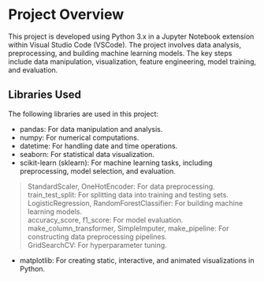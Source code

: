 # Project Overview
This project is developed using Python 3.x in a Jupyter Notebook extension within Visual Studio Code (VSCode). The project involves data analysis, preprocessing, and building machine learning models. The key steps include data manipulation, visualization, feature engineering, model training, and evaluation.

## Libraries Used
The following libraries are used in this project:

- pandas: For data manipulation and analysis.  
- numpy: For numerical computations.
- datetime: For handling date and time operations.
- seaborn: For statistical data visualization.
- scikit-learn (sklearn): For machine learning tasks, including preprocessing, model selection, and evaluation.
> StandardScaler, OneHotEncoder: For data preprocessing.  
> train_test_split: For splitting data into training and testing sets.  
> LogisticRegression, RandomForestClassifier: For building machine learning models.  
> accuracy_score, f1_score: For model evaluation.  
> make_column_transformer, SimpleImputer, make_pipeline: For constructing data preprocessing pipelines.  
> GridSearchCV: For hyperparameter tuning.  
- matplotlib: For creating static, interactive, and animated visualizations in Python.